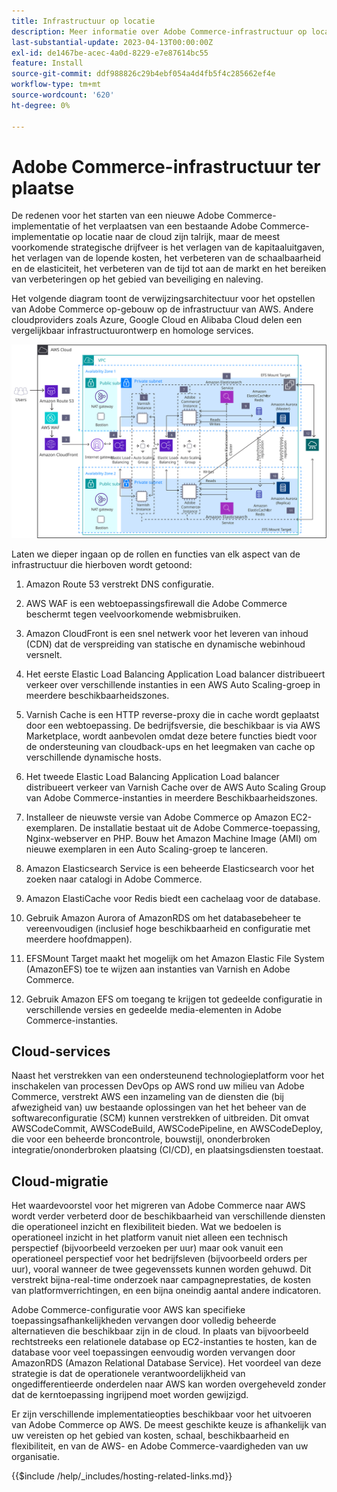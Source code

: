 ```yaml
---
title: Infrastructuur op locatie
description: Meer informatie over Adobe Commerce-infrastructuur op locatie en cloudservices van derden.
last-substantial-update: 2023-04-13T00:00:00Z
exl-id: de1467be-acec-4a0d-8229-e7e87614bc55
feature: Install
source-git-commit: ddf988826c29b4ebf054a4d4fb5f4c285662ef4e
workflow-type: tm+mt
source-wordcount: '620'
ht-degree: 0%

---
```


# Adobe Commerce-infrastructuur ter plaatse

De redenen voor het starten van een nieuwe Adobe Commerce-implementatie of het verplaatsen van een bestaande Adobe Commerce-implementatie op locatie naar de cloud zijn talrijk, maar de meest voorkomende strategische drijfveer is het verlagen van de kapitaaluitgaven, het verlagen van de lopende kosten, het verbeteren van de schaalbaarheid en de elasticiteit, het verbeteren van de tijd tot aan de markt en het bereiken van verbeteringen op het gebied van beveiliging en naleving.

Het volgende diagram toont de verwijzingsarchitectuur voor het opstellen van Adobe Commerce op-gebouw op de infrastructuur van AWS. Andere cloudproviders zoals Azure, Google Cloud en Alibaba Cloud delen een vergelijkbaar infrastructuurontwerp en homologe services.

![Diagram met zelfgehoorzame Adobe Commerce-infrastructuur op cloudservices van derden](/help/assets/playbooks/on-premises-infrastructure.svg)

Laten we dieper ingaan op de rollen en functies van elk aspect van de infrastructuur die hierboven wordt getoond:

1. Amazon Route 53 verstrekt DNS configuratie.

1. AWS WAF is een webtoepassingsfirewall die Adobe Commerce beschermt tegen veelvoorkomende webmisbruiken.

1. Amazon CloudFront is een snel netwerk voor het leveren van inhoud (CDN) dat de verspreiding van statische en dynamische webinhoud versnelt.

1. Het eerste Elastic Load Balancing Application Load balancer distribueert verkeer over verschillende instanties in een AWS Auto Scaling-groep in meerdere beschikbaarheidszones.

1. Varnish Cache is een HTTP reverse-proxy die in cache wordt geplaatst door een webtoepassing. De bedrijfsversie, die beschikbaar is via AWS Marketplace, wordt aanbevolen omdat deze betere functies biedt voor de ondersteuning van cloudback-ups en het leegmaken van cache op verschillende dynamische hosts.

1. Het tweede Elastic Load Balancing Application Load balancer distribueert verkeer van Varnish Cache over de AWS Auto Scaling Group van Adobe Commerce-instanties in meerdere Beschikbaarheidszones.

1. Installeer de nieuwste versie van Adobe Commerce op Amazon EC2-exemplaren. De installatie bestaat uit de Adobe Commerce-toepassing, Nginx-webserver en PHP. Bouw het Amazon Machine Image (AMI) om nieuwe exemplaren in een Auto Scaling-groep te lanceren.

1. Amazon Elasticsearch Service is een beheerde Elasticsearch voor het zoeken naar catalogi in Adobe Commerce.

1. Amazon ElastiCache voor Redis biedt een cachelaag voor de database.

1. Gebruik Amazon Aurora of AmazonRDS om het databasebeheer te vereenvoudigen (inclusief hoge beschikbaarheid en configuratie met meerdere hoofdmappen).

1. EFSMount Target maakt het mogelijk om het Amazon Elastic File System (AmazonEFS) toe te wijzen aan instanties van Varnish en Adobe Commerce.

1. Gebruik Amazon EFS om toegang te krijgen tot gedeelde configuratie in verschillende versies en gedeelde media-elementen in Adobe Commerce-instanties.

## Cloud-services

Naast het verstrekken van een ondersteunend technologieplatform voor het inschakelen van processen DevOps op AWS rond uw milieu van Adobe Commerce, verstrekt AWS een inzameling van de diensten die (bij afwezigheid van) uw bestaande oplossingen van het het beheer van de softwareconfiguratie (SCM) kunnen verstrekken of uitbreiden. Dit omvat AWSCodeCommit, AWSCodeBuild, AWSCodePipeline, en AWSCodeDeploy, die voor een beheerde broncontrole, bouwstijl, ononderbroken integratie/ononderbroken plaatsing (CI/CD), en plaatsingsdiensten toestaat.

## Cloud-migratie

Het waardevoorstel voor het migreren van Adobe Commerce naar AWS wordt verder verbeterd door de beschikbaarheid van verschillende diensten die operationeel inzicht en flexibiliteit bieden. Wat we bedoelen is operationeel inzicht in het platform vanuit niet alleen een technisch perspectief (bijvoorbeeld verzoeken per uur) maar ook vanuit een operationeel perspectief voor het bedrijfsleven (bijvoorbeeld orders per uur), vooral wanneer de twee gegevenssets kunnen worden gehuwd. Dit verstrekt bijna-real-time onderzoek naar campagneprestaties, de kosten van platformverrichtingen, en een bijna oneindig aantal andere indicatoren.

Adobe Commerce-configuratie voor AWS kan specifieke toepassingsafhankelijkheden vervangen door volledig beheerde alternatieven die beschikbaar zijn in de cloud. In plaats van bijvoorbeeld rechtstreeks een relationele database op EC2-instanties te hosten, kan de database voor veel toepassingen eenvoudig worden vervangen door AmazonRDS (Amazon Relational Database Service). Het voordeel van deze strategie is dat de operationele verantwoordelijkheid van ongedifferentieerde onderdelen naar AWS kan worden overgeheveld zonder dat de kerntoepassing ingrijpend moet worden gewijzigd.

Er zijn verschillende implementatieopties beschikbaar voor het uitvoeren van Adobe Commerce op AWS. De meest geschikte keuze is afhankelijk van uw vereisten op het gebied van kosten, schaal, beschikbaarheid en flexibiliteit, en van de AWS- en Adobe Commerce-vaardigheden van uw organisatie.

{{$include /help/_includes/hosting-related-links.md}}
